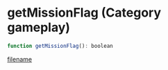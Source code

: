 # getMissionFlag (Category gameplay)

```js
function getMissionFlag(): boolean
```

[filename](getMissionFlag_m.md ':include')
